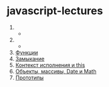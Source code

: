 # javascript-lectures

1. -
2. -
3. [Функции](3-functions.md)
4. [Замыкание](4-closure.md)
5. [Контекст исполнения и this](5-this.md)
6. [Объекты, массивы, Date и Math](6-objects.md)
7. [Прототипы](7-prototypes.md)
